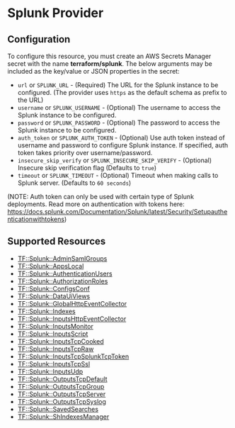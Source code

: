 # Splunk Provider

## Configuration

To configure this resource, you must create an AWS Secrets Manager secret with the name **terraform/splunk**. The below arguments may be included as the key/value or JSON properties in the secret:

* `url` or `SPLUNK_URL` - (Required) The URL for the Splunk instance to be configured. (The provider uses `https` as the default schema as prefix to the URL)
* `username` or `SPLUNK_USERNAME`  - (Optional) The username to access the Splunk instance to be configured.
* `password` or `SPLUNK_PASSWORD` - (Optional) The password to access the Splunk instance to be configured.
* `auth_token` or `SPLUNK_AUTH_TOKEN` - (Optional) Use auth token instead of username and password to configure Splunk instance.
If specified, auth token takes priority over username/password.
* `insecure_skip_verify` or `SPLUNK_INSECURE_SKIP_VERIFY` - (Optional) Insecure skip verification flag (Defaults to `true`)
* `timeout` or `SPLUNK_TIMEOUT` -  (Optional) Timeout when making calls to Splunk server. (Defaults to `60 seconds`)

(NOTE: Auth token can only be used with certain type of Splunk deployments.
Read more on authentication with tokens here: https://docs.splunk.com/Documentation/Splunk/latest/Security/Setupauthenticationwithtokens)


## Supported Resources

* [TF::Splunk::AdminSamlGroups](../resources/splunk/TF-Splunk-AdminSamlGroups/docs/README.md)
* [TF::Splunk::AppsLocal](../resources/splunk/TF-Splunk-AppsLocal/docs/README.md)
* [TF::Splunk::AuthenticationUsers](../resources/splunk/TF-Splunk-AuthenticationUsers/docs/README.md)
* [TF::Splunk::AuthorizationRoles](../resources/splunk/TF-Splunk-AuthorizationRoles/docs/README.md)
* [TF::Splunk::ConfigsConf](../resources/splunk/TF-Splunk-ConfigsConf/docs/README.md)
* [TF::Splunk::DataUiViews](../resources/splunk/TF-Splunk-DataUiViews/docs/README.md)
* [TF::Splunk::GlobalHttpEventCollector](../resources/splunk/TF-Splunk-GlobalHttpEventCollector/docs/README.md)
* [TF::Splunk::Indexes](../resources/splunk/TF-Splunk-Indexes/docs/README.md)
* [TF::Splunk::InputsHttpEventCollector](../resources/splunk/TF-Splunk-InputsHttpEventCollector/docs/README.md)
* [TF::Splunk::InputsMonitor](../resources/splunk/TF-Splunk-InputsMonitor/docs/README.md)
* [TF::Splunk::InputsScript](../resources/splunk/TF-Splunk-InputsScript/docs/README.md)
* [TF::Splunk::InputsTcpCooked](../resources/splunk/TF-Splunk-InputsTcpCooked/docs/README.md)
* [TF::Splunk::InputsTcpRaw](../resources/splunk/TF-Splunk-InputsTcpRaw/docs/README.md)
* [TF::Splunk::InputsTcpSplunkTcpToken](../resources/splunk/TF-Splunk-InputsTcpSplunkTcpToken/docs/README.md)
* [TF::Splunk::InputsTcpSsl](../resources/splunk/TF-Splunk-InputsTcpSsl/docs/README.md)
* [TF::Splunk::InputsUdp](../resources/splunk/TF-Splunk-InputsUdp/docs/README.md)
* [TF::Splunk::OutputsTcpDefault](../resources/splunk/TF-Splunk-OutputsTcpDefault/docs/README.md)
* [TF::Splunk::OutputsTcpGroup](../resources/splunk/TF-Splunk-OutputsTcpGroup/docs/README.md)
* [TF::Splunk::OutputsTcpServer](../resources/splunk/TF-Splunk-OutputsTcpServer/docs/README.md)
* [TF::Splunk::OutputsTcpSyslog](../resources/splunk/TF-Splunk-OutputsTcpSyslog/docs/README.md)
* [TF::Splunk::SavedSearches](../resources/splunk/TF-Splunk-SavedSearches/docs/README.md)
* [TF::Splunk::ShIndexesManager](../resources/splunk/TF-Splunk-ShIndexesManager/docs/README.md)